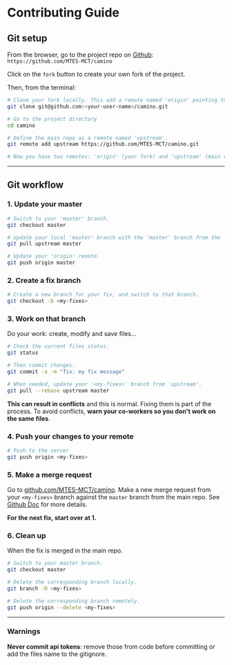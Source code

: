 # Contributing Guide

## Git setup

From the browser, go to the project repo on [Github](https://github.com): `https://github.com/MTES-MCT/camino`

Click on the `fork` button to create your own fork of the project.

Then, from the terminal:

```bash
# Clone your fork locally. This add a remote named 'origin' pointing to your fork.
git clone git@github.com:<your-user-name>/camino.git

# Go to the project directory
cd camino

# Define the main repo as a remote named 'upstream'.
git remote add upstream https://github.com/MTES-MCT/camino.git

# Now you have two remotes: 'origin' (your fork) and 'upstream' (main repo).
```

---

## Git workflow

### 1. Update your master

```bash
# Switch to your 'master' branch.
git checkout master

# Update your local 'master' branch with the 'master' branch from the 'upstream' remote.
git pull upstream master

# Update your 'origin' remote.
git push origin master
```

### 2. Create a fix branch

```bash
# Create a new branch for your fix, and switch to that branch.
git checkout -b <my-fixes>
```

### 3. Work on that branch

Do your work: create, modify and save files…

```bash
# Check the current files status.
git status

# Then commit changes.
git commit -a -m "fix: my fix message"

# When needed, update your '<my-fixes>' branch from 'upstream'.
git pull --rebase upstream master
```

**This can result in conflicts** and this is normal. Fixing them is part of the process. To avoid conflicts, **warn your co-workers so you don't work on the same files**.

### 4. Push your changes to your remote

```bash
# Push to the server
git push origin <my-fixes>
```

### 5. Make a merge request

Go to [github.com/MTES-MCT/camino](https://github.com/MTES-MCT/camino/).
Make a new merge request from your `<my-fixes>` branch against the `master` branch from the main repo. See [Github Doc](http://docs.github.com/ce/github-basics/add-merge-request.html) for more details.

**For the next fix, start over at 1.**

### 6. Clean up

When the fix is merged in the main repo.

```bash
# Switch to your master branch.
git checkout master

# Delete the corresponding branch locally.
git branch -D <my-fixes>

# Delete the corresponding branch remotely.
git push origin --delete <my-fixes>
```

---

### Warnings

**Never commit api tokens**: remove those from code before committing or add the files name to the gitignore.

